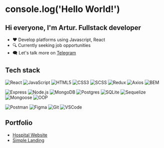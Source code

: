# console.log('Hello World!')

## Hi everyone, I'm Artur. Fullstack developer

- ❤️ Develop platforms using Javascript, React
- 🔍 Currently seeking job opportunities
- 🗨️ Let's talk more on [Telegram](https://t.me/artur_lihitskiy)

## Tech stack

![React](https://img.shields.io/badge/React-20232A?style=flat-square&logo=react&logoColor=61DAFB)
![JavaScript](https://img.shields.io/badge/JavaScript-F7DF1E?style=flat-square&logo=javascript&logoColor=black)
![HTML5](https://img.shields.io/badge/HTML5-E34F26?style=flat-square&logo=html5&logoColor=white)
![CSS3](https://img.shields.io/badge/CSS3-1572B6?style=flat-square&logo=css3&logoColor=white)
![SCSS](https://img.shields.io/badge/Sass-CC6699?style=flat-square&logo=sass&logoColor=white)
![Redux](https://img.shields.io/badge/Redux-764ABC?style=flat-square&logo=redux&logoColor=white)
![Axios](https://img.shields.io/badge/Axios-5A29E4?style=flat-square&logo=axios&logoColor=white)
![BEM](https://img.shields.io/badge/BEM-000000?style=flat-square&logo=bem&logoColor=white)

![Express](https://img.shields.io/badge/Express.js-000000?style=flat-square&logo=express&logoColor=white)
![Node.js](https://img.shields.io/badge/Node.js-339933?style=flat-square&logo=nodedotjs&logoColor=white)
![MongoDB](https://img.shields.io/badge/MongoDB-47A248?style=flat-square&logo=mongodb&logoColor=white)
![Postgres](https://img.shields.io/badge/PostgreSQL-336791?style=flat-square&logo=postgresql&logoColor=white)
![SQLite](https://img.shields.io/badge/SQLite-003B57?style=flat-square&logo=sqlite&logoColor=white)
![Sequelize](https://img.shields.io/badge/Sequelize-52B0E7?style=flat-square&logo=sequelize&logoColor=white)
![Mongoose](https://img.shields.io/badge/Mongoose-880000?style=flat-square&logo=mongoose&logoColor=white)
![OOP](https://img.shields.io/badge/OOP-000000?style=flat-square&logo=object-oriented-programming&logoColor=white)

![Postman](https://img.shields.io/badge/Postman-FF6C37?style=flat-square&logo=postman&logoColor=white)
![Figma](https://img.shields.io/badge/Figma-F24E1E?style=flat-square&logo=figma&logoColor=white)
![Git](https://img.shields.io/badge/Git-F05032?style=flat-square&logo=git&logoColor=white)
![VSCode](https://img.shields.io/badge/VSCode-007ACC?style=flat-square&logo=visual-studio-code&logoColor=white)


## Portfolio
- [Hospital Website](https://hospital-website-tan.vercel.app/)
- [Simple Landing](https://vr-studio-x-landing.vercel.app/)
